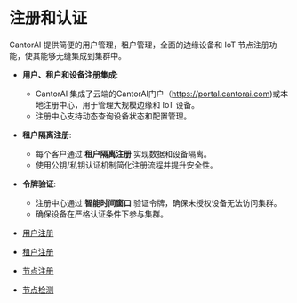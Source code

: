 # 注册和认证

CantorAI 提供简便的用户管理，租户管理，全面的边缘设备和 IoT 节点注册功能，使其能够无缝集成到集群中。

- **用户、租户和设备注册集成**:
  - CantorAI 集成了云端的CantorAI门户（https://portal.cantorai.com)或本地注册中心，用于管理大规模边缘和 IoT 设备。
  - 注册中心支持动态查询设备状态和配置管理。

- **租户隔离注册**:
  - 每个客户通过 **租户隔离注册** 实现数据和设备隔离。
  - 使用公钥/私钥认证机制简化注册流程并提升安全性。

- **令牌验证**:
  - 注册中心通过 **智能时间窗口** 验证令牌，确保未授权设备无法访问集群。
  - 确保设备在严格认证条件下参与集群。

- [用户注册](user-regestration.md)
- [租户注册](tenant-registration.md)
- [节点注册](node-registration.md)
- [节点检测](node-inspect.md)
